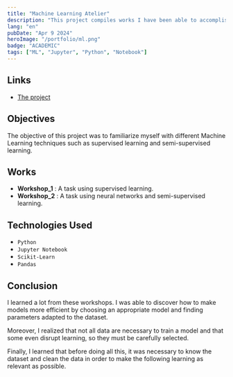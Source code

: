 ```yaml
---
title: "Machine Learning Atelier"
description: "This project compiles works I have been able to accomplish as part of my courses to familiarize myself with Machine Learning and its learning methods."
lang: "en"
pubDate: "Apr 9 2024"
heroImage: "/portfolio/ml.png"
badge: "ACADEMIC"
tags: ["ML", "Jupyter", "Python", "Notebook"]
---
```


## **Links**

- [The project](https://github.com/IssamSisbane/machine-learning-atelier)

## **Objectives**

The objective of this project was to familiarize myself with different Machine Learning techniques such as supervised learning and semi-supervised learning.

## **Works**
* **Workshop_1** : A task using supervised learning.
* **Workshop_2** : A task using neural networks and semi-supervised learning.

## **Technologies Used**

- `Python`
- `Jupyter Notebook`
- `Scikit-Learn`
- `Pandas`

## **Conclusion**

I learned a lot from these workshops. I was able to discover how to make models more efficient by choosing an appropriate model and finding parameters adapted to the dataset.

Moreover, I realized that not all data are necessary to train a model and that some even disrupt learning, so they must be carefully selected.

Finally, I learned that before doing all this, it was necessary to know the dataset and clean the data in order to make the following learning as relevant as possible.

